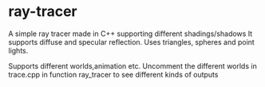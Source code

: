 # ray-tracer
A simple ray tracer made in C++ supporting different shadings/shadows
It supports diffuse and specular reflection.
Uses triangles, spheres and point lights.


Supports different worlds,animation etc.
Uncomment the different worlds in trace.cpp in function ray_tracer to see different kinds of outputs